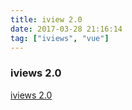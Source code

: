 ```yaml
---
title: iview 2.0
date: 2017-03-28 21:16:14
tag: ["iviews", "vue"]
---
```


### iviews 2.0

[iviews 2.0](https://www.iviewui.com/)
